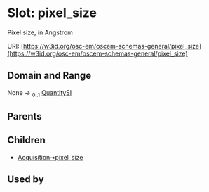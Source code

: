 
# Slot: pixel_size

Pixel size, in Angstrom

URI: [https://w3id.org/osc-em/oscem-schemas-general/pixel_size](https://w3id.org/osc-em/oscem-schemas-general/pixel_size)


## Domain and Range

None &#8594;  <sub>0..1</sub> [QuantitySI](QuantitySI.md)

## Parents


## Children

 *  [Acquisition➞pixel_size](Acquisition_pixel_size.md)

## Used by

